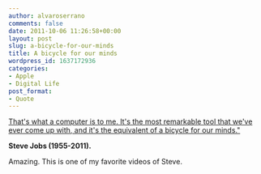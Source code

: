 ```yaml
---
author: alvaroserrano
comments: false
date: 2011-10-06 11:26:58+00:00
layout: post
slug: a-bicycle-for-our-minds
title: A bicycle for our minds
wordpress_id: 1637172936
categories:
- Apple
- Digital Life
post_format:
- Quote
---
```


[That's what a computer is to me. It's the most remarkable tool that we've ever come up with, and it's the equivalent of a bicycle for our minds."](http://http://www.youtube.com/watch?v=ob_GX50Za6c)

**Steve Jobs (1955-2011).**



Amazing. This is one of my favorite videos of Steve.

